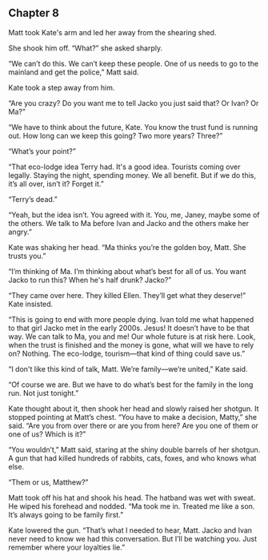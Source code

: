 ## Chapter 8

Matt took Kate's arm and led her away from the shearing shed.

She shook him off. “What?” she asked sharply.

“We can’t do this. We can’t keep these people. One of us needs to go to the mainland and get the police,” Matt said.

Kate took a step away from him.

“Are you crazy? Do you want me to tell Jacko you just said that? Or Ivan? Or Ma?”

“We have to think about the future, Kate. You know the trust fund is running out. How long can we keep this going? Two more years? Three?”

“What’s your point?”

“That eco-lodge idea Terry had. It's a good idea. Tourists coming over legally. Staying the night, spending money. We all benefit. But if we do this, it’s all over, isn’t it? Forget it.”

“Terry’s dead.”

“Yeah, but the idea isn’t. You agreed with it. You, me, Janey, maybe some of the others. We talk to Ma before Ivan and Jacko and the others make her angry.”

Kate was shaking her head. “Ma thinks you’re the golden boy, Matt. She trusts you.”

“I’m thinking of Ma. I’m thinking about what’s best for all of us. You want Jacko to run this? When he's half drunk? Jacko?”

“They came over here. They killed Ellen. They’ll get what they deserve!” Kate insisted.

“This is going to end with more people dying. Ivan told me what happened to that girl Jacko met in the early 2000s. Jesus! It doesn’t have to be that way. We can talk to Ma, you and me! Our whole future is at risk here. Look, when the trust is finished and the money is gone, what will we have to rely on? Nothing. The eco-lodge, tourism—that kind of thing could save us.”

“I don't like this kind of talk, Matt. We’re family—we’re united,” Kate said.

“Of course we are. But we have to do what’s best for the family in the long run. Not just tonight.”

Kate thought about it, then shook her head and slowly raised her shotgun. It stopped pointing at Matt’s chest. “You have to make a decision, Matty,” she said. “Are you from over there or are you from here? Are you one of them or one of us? Which is it?”

“You wouldn’t,” Matt said, staring at the shiny double barrels of her shotgun. A gun that had killed hundreds of rabbits, cats, foxes, and who knows what else.

“Them or us, Matthew?”

Matt took off his hat and shook his head. The hatband was wet with sweat. He wiped his forehead and nodded. “Ma took me in. Treated me like a son. It’s always going to be family first.”

Kate lowered the gun. “That’s what I needed to hear, Matt. Jacko and Ivan never need to know we had this conversation. But I’ll be watching you. Just remember where your loyalties lie.”
